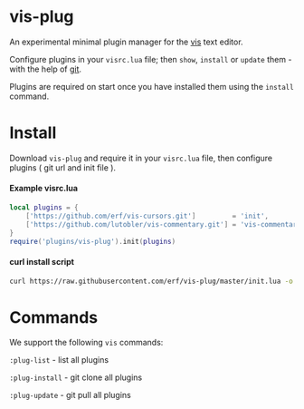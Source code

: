 # vis-plug

An experimental minimal plugin manager for the [vis](https://github.com/martanne/vis) text editor.

Configure plugins in your `visrc.lua` file; then `show`, `install` or `update` them - with the help of [git](https://github.com/).

Plugins are required on start once you have installed them using the `install` command.

# Install

Download `vis-plug` and require it in your `visrc.lua` file, then configure plugins ( git url and init file ). 

#### Example visrc.lua
```lua
local plugins = {
	['https://github.com/erf/vis-cursors.git']         = 'init',
	['https://github.com/lutobler/vis-commentary.git'] = 'vis-commentary',
}
require('plugins/vis-plug').init(plugins)
```

#### curl install script
```bash
curl https://raw.githubusercontent.com/erf/vis-plug/master/init.lua -o $HOME/.config/vis/plugins/vis-plug/init.lua --create-dirs
```

# Commands

We support the following `vis` commands:

`:plug-list` - list all plugins

`:plug-install` - git clone all plugins

`:plug-update` - git pull all plugins


